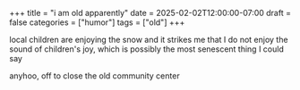 +++
title = "i am old apparently"
date = 2025-02-02T12:00:00-07:00
draft = false
categories = ["humor"]
tags = ["old"]
+++

local children are enjoying the snow and it strikes me that I do not enjoy the sound of children's joy, which is possibly the most senescent thing I could say

anyhoo, off to close the old community center